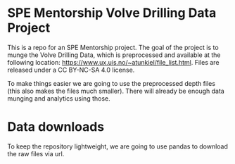 # SPE Mentorship Volve Drilling Data Project
This is a repo for an SPE Mentorship project. The goal of the project is to munge the Volve Drilling Data, which is preprocessed and available at the following location: https://www.ux.uis.no/~atunkiel/file_list.html. Files are released under a CC BY-NC-SA 4.0 license.

To make things easier we are going to use the preprocessed depth files (this also makes the files much smaller). There will already be enough data munging and analytics using those.

# Data downloads
To keep the repository lightweight, we are going to use pandas to download the raw files via url.

